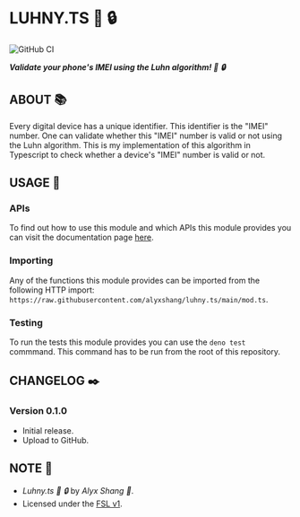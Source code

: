 # LUHNY.TS :iphone: :lock:

![GitHub CI](https://github.com/alyxshang/luhny.ts/actions/workflows/deno.yml/badge.svg)

***Validate your phone's IMEI using the Luhn algorithm! :iphone: :lock:***

## ABOUT :books:

Every digital device has a unique identifier. This identifier is the "IMEI" number. One can validate whether this "IMEI" number is valid or not using the Luhn algorithm. This is my implementation of this algorithm in Typescript to check whether a device's "IMEI" number is valid or not.

## USAGE :hammer:

### APIs

To find out how to use this module and which APIs this module provides you can visit the documentation page [here](https://alyxshang.boo/luhny.ts).

### Importing

Any of the functions this module provides can be imported from the following HTTP import: `https://raw.githubusercontent.com/alyxshang/luhny.ts/main/mod.ts`.

### Testing

To run the tests this module provides you can use the `deno test` commmand. This command has to be run from the root of this repository.

## CHANGELOG :black_nib:

### Version 0.1.0

- Initial release.
- Upload to GitHub.

## NOTE :scroll:

- *Luhny.ts :iphone: :lock:* by *Alyx Shang :black_heart:*.
- Licensed under the [FSL v1](https://github.com/alyxshang/fair-software-license).
